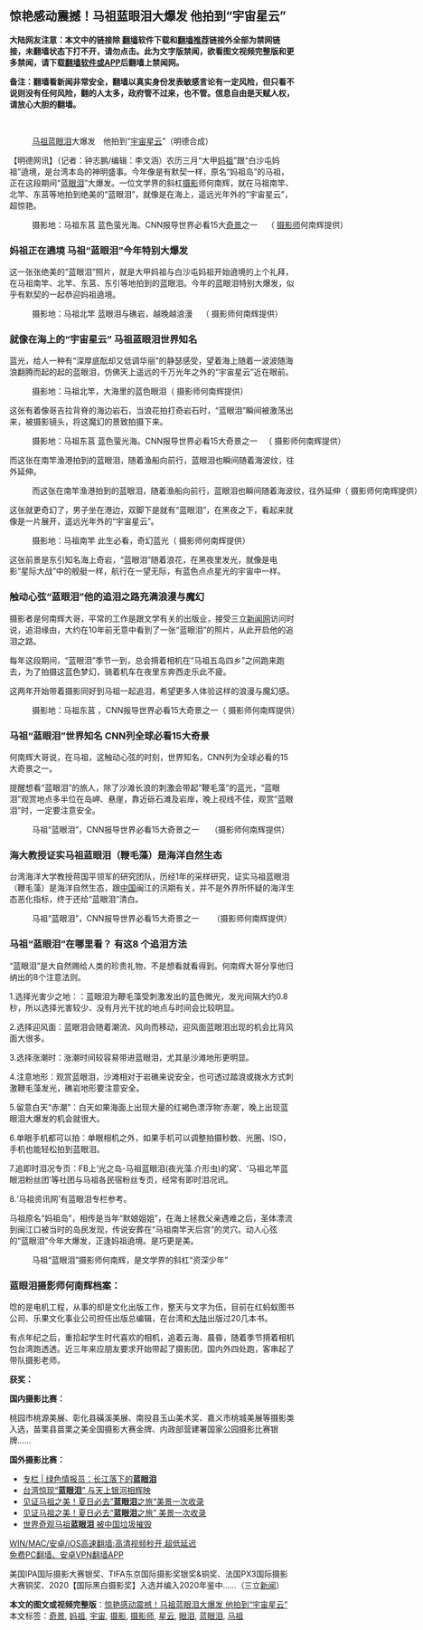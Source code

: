 <h2>惊艳感动震撼！马祖蓝眼泪大爆发 他拍到“宇宙星云”</h2> <p class="notice"><b>大陆网友注意：本文中的链接除 <a href="https://github.com/bannedbook/fanqiang" >翻墙</a>软件下载和<a href="https://github.com/killgcd/justmysocks/blob/master/README.md">翻墙推荐</a>链接外全部为禁网链接，未翻墙状态下打不开，请勿点击。此为文字版禁闻，欲看图文视频完整版和更多禁闻，请下载<a href="https://github.com/bannedbook/fanqiang">翻墙软件或APP</a>后翻墙上禁闻网。</p><p>备注：翻墙看新闻非常安全，翻墙以真实身份发表敏感言论有一定风险，但只看不说则没有任何风险，翻的人太多，政府管不过来，也不管。信息自由是天赋人权，请放心大胆的翻墙。</b></p>  <div class="entry"> <br /> <figure><a href="https://i2.wp.com/upload-images-bucket-v64rleca837do.s3.eu-west-1.amazonaws.com/wp-content/uploads/2021/04/20131005/%E6%9C%AA%E6%A0%87%E9%A2%98-2-9.jpg?fit=860%2C484&#038;ssl=1" data-caption="马祖蓝眼泪大爆发　他拍到“宇宙星云”（明德合成）"></a><figcaption class="wp-caption-text"><a href="https://www.bannedbook.org/bnews/tag/%E9%A9%AC%E7%A5%96/" class="st_tag internal_tag" rel="tag" title="标签 马祖 下的日志">马祖</a><a href="https://www.bannedbook.org/bnews/tag/%E8%93%9D%E7%9C%BC%E6%B3%AA/" class="st_tag internal_tag" rel="tag" title="标签 蓝眼泪 下的日志">蓝眼泪</a>大爆发　他拍到“<a href="https://www.bannedbook.org/bnews/tag/%e5%ae%87%e5%ae%99/" class="st_tag internal_tag" rel="tag" title="标签 宇宙 下的日志">宇宙</a><a href="https://www.bannedbook.org/bnews/tag/%E6%98%9F%E4%BA%91/" class="st_tag internal_tag" rel="tag" title="标签 星云 下的日志">星云</a>”（明德合成）</figcaption></figure> <p>【明德网讯】（记者：钟志鹏/编辑：李文涵）农历三月“大甲<a href="https://www.bannedbook.org/bnews/tag/%E5%A6%88%E7%A5%96/" class="st_tag internal_tag" rel="tag" title="标签 妈祖 下的日志">妈祖</a>”跟“白沙屯妈祖”遶境，是台湾本岛的神明盛事。今年像是有默契一样，原名“妈祖岛”的马祖，正在这段期间“蓝<a href="https://www.bannedbook.org/bnews/tag/%E7%9C%BC%E6%B3%AA/" class="st_tag internal_tag" rel="tag" title="标签 眼泪 下的日志">眼泪</a>”大爆发。一位文学界的斜杠<a href="https://www.bannedbook.org/bnews/tag/%e6%91%84%e5%bd%b1/" class="st_tag internal_tag" rel="tag" title="标签 摄影 下的日志">摄影</a>师何南辉，就在马祖南竿、北竿、东莒等地拍到绝美的“蓝眼泪”，就像是在海上，遥远光年外的“宇宙星云”，超惊艳。</p> <figure id="attachment_33012" aria-describedby="caption-attachment-33012" style="width: 1131px" class="wp-caption alignnone"><figcaption id="caption-attachment-33012" class="wp-caption-text">摄影地：马祖东莒 蓝色萤光海。CNN报导世界必看15大<a href="https://www.bannedbook.org/bnews/tag/%e5%a5%87%e6%99%af/" class="st_tag internal_tag" rel="tag" title="标签 奇景 下的日志">奇景</a>之一    （ <a href="https://www.bannedbook.org/bnews/tag/%e6%91%84%e5%bd%b1%e5%b8%88/" class="st_tag internal_tag" rel="tag" title="标签 摄影师 下的日志">摄影师</a>何南辉提供）</figcaption></figure> <h3><strong>妈祖正在遶境 马祖“蓝眼泪”今年特别大爆发</strong></h3> <p>这一张张绝美的“蓝眼泪”照片，就是大甲妈祖与白沙屯妈祖开始遶境的上个礼拜，在马祖南竿、北竿、东莒、东引等地拍到的蓝眼泪。今年的蓝眼泪特别大爆发，似乎有默契的一起恭迎妈祖遶境。</p> <figure id="attachment_33013" aria-describedby="caption-attachment-33013" style="width: 1155px" class="wp-caption alignnone"><figcaption id="caption-attachment-33013" class="wp-caption-text">摄影地：马祖北竿 蓝眼泪与礁岩，越晚越浪漫    （ 摄影师何南辉提供）</figcaption></figure> <h3><strong>就像在海上的“宇宙星云” 马祖蓝眼泪世界知名</strong></h3> <p>蓝光，给人一种有“深厚底酝却又低调华丽”的静瑟感受，望着海上随着一波波随海浪翻腾而起的起的蓝眼泪，仿佛天上遥远的千万光年之外的“宇宙星云”近在眼前。</p> <figure id="attachment_33014" aria-describedby="caption-attachment-33014" style="width: 1007px" class="wp-caption alignnone"><figcaption id="caption-attachment-33014" class="wp-caption-text">摄影地：马祖北竿，大海里的蓝色眼泪（ 摄影师何南辉提供）</figcaption></figure> <p>这张有着像哥吉拉背脊的海边岩石，当浪花拍打奇岩石时，“蓝眼泪”瞬间被激荡出来，被摄影镜头，将这魔幻的景致拍摄下来。</p> <figure id="attachment_33015" aria-describedby="caption-attachment-33015" style="width: 1148px" class="wp-caption alignnone"><figcaption id="caption-attachment-33015" class="wp-caption-text">摄影地：马祖东莒 蓝色萤光海。CNN报导世界必看15大奇景之一   （ 摄影师何南辉提供）</figcaption></figure> <p>而这张在南竿渔港拍到的蓝眼泪，随着渔船向前行，蓝眼泪也瞬间随着海波纹，往外延伸。</p> <figure id="attachment_33016" aria-describedby="caption-attachment-33016" style="width: 1073px" class="wp-caption alignnone"><figcaption id="caption-attachment-33016" class="wp-caption-text">而这张在南竿渔港拍到的蓝眼泪，随着渔船向前行，蓝眼泪也瞬间随着海波纹，往外延伸（ 摄影师何南辉提供）</figcaption></figure> <p>这张就更奇幻了，男子坐在港边，双脚下是就有“蓝眼泪”，在黑夜之下，看起来就像是一片展开，遥远光年外的“宇宙星云”。</p> <figure id="attachment_33017" aria-describedby="caption-attachment-33017" style="width: 1038px" class="wp-caption alignnone"><figcaption id="caption-attachment-33017" class="wp-caption-text">摄影地：马祖南竿 此生必看，奇幻蓝光（ 摄影师何南辉提供）</figcaption></figure> <p>这张前景是东引知名海上奇岩，“蓝眼泪”随着浪花，在黑夜里发光，就像是电影“星际大战”中的舰艇一样，航行在一望无际，有蓝色点点星光的宇宙中一样。</p>  <h3><strong>触动心弦“蓝眼泪”他的追泪之路充满浪漫与魔幻</strong></h3> <p>摄影者是何南辉大哥，平常的工作是跟文学有关的出版业，接受三立<span class='wp_keywordlink_affiliate'><a href="https://www.bannedbook.org/" title="新闻网">新闻网</a></span>访问时说，追泪缘由，大约在10年前无意中看到了一张“蓝眼泪”的照片，从此开启他的追泪之路。</p> <p>每年这段期间，“蓝眼泪”季节一到，总会揹着相机在“马祖五岛四乡”之间跑来跑去，为了拍摄这蓝色梦幻，骑着机车在夜里东奔西走乐此不疲。</p> <p>这两年开始带着摄影同好到马祖一起追泪，希望更多人体验这样的浪漫与魔幻感。</p> <figure id="attachment_33018" aria-describedby="caption-attachment-33018" style="width: 1099px" class="wp-caption alignnone"><figcaption id="caption-attachment-33018" class="wp-caption-text">摄影地：马祖东莒 ，CNN报导世界必看15大奇景之一（ 摄影师何南辉提供）</figcaption></figure> <h3><strong>马祖“蓝眼泪”世界知名 CNN列全球必看15大奇景</strong></h3> <p>何南辉大哥说，在马祖，这触动心弦的时刻，世界知名，CNN列为全球必看的15大奇景之一。</p> <p>提醒想看“蓝眼泪”的旅人，除了沙滩长浪的刺激会带起“鞭毛藻”的蓝光，“蓝眼泪”观赏地点多半位在岛岬、悬崖，靠近砾石滩及岩岸，晚上视线不佳，观赏“蓝眼泪”时，一定要注意安全。</p> <figure id="attachment_33019" aria-describedby="caption-attachment-33019" style="width: 1156px" class="wp-caption alignnone"><figcaption id="caption-attachment-33019" class="wp-caption-text">马祖“蓝眼泪”，CNN报导世界必看15大奇景之一     （摄影师何南辉提供）</figcaption></figure> <h3><strong>海大教授证实马祖蓝眼泪（鞭毛藻）是海洋自然生态</strong></h3> <p>台湾海洋大学教授蒋国平领军的研究团队，历经1年的采样研究，证实马祖蓝眼泪（鞭毛藻）是海洋自然生态，跟<span class='wp_keywordlink_affiliate'><a href="https://www.bannedbook.org/" title="中国" target="_blank">中国</a></span>闽江的汛期有关，并不是外界所怀疑的海洋生态恶化指标，终于还给“蓝眼泪”清白。</p> <figure id="attachment_33020" aria-describedby="caption-attachment-33020" style="width: 1038px" class="wp-caption alignnone"><figcaption id="caption-attachment-33020" class="wp-caption-text">马祖“蓝眼泪”，CNN报导世界必看15大奇景之一      （摄影师何南辉提供）</figcaption></figure> <h3><strong>马祖“蓝眼泪”在哪里看？ 有这</strong><strong>8 </strong><strong>个追泪方法</strong></h3> <p>“蓝眼泪”是大自然赐给人类的珍贵礼物，不是想看就看得到。何南辉大哥分享他归纳出的8个注意法则。</p>  <p>1.选择光害少之地：：蓝眼泪为鞭毛藻受刺激发出的蓝色微光，发光间隔大约0.8秒，所以选择光害较少、没有月光干扰的地点与时间会比较明显。</p> <p>2.选择迎风面：蓝眼泪会随着潮流、风向而移动，迎风面蓝眼泪出现的机会比背风面大很多。</p> <p>3.选择涨潮时：涨潮时间较容易带进蓝眼泪，尤其是沙滩地形更明显。</p> <p>4.注意地形：观赏蓝眼泪，沙滩相对于岩礁来说安全，也可透过踏浪或拨水方式刺激鞭毛藻发光，礁岩地形要注意安全。</p> <p>5.留意白天“赤潮”：白天如果海面上出现大量的红褐色漂浮物‘赤潮’，晚上出现蓝眼泪大爆发的机会就很大。</p> <p>6.单眼手机都可以拍：单眼相机之外，如果手机可以调整拍摄秒数、光圈、ISO，手机也能轻松拍到蓝眼泪。</p> <p>7.追即时泪况专页：FB上‘光之岛-马祖蓝眼泪(夜光藻.介形虫)的窝’、‘马祖北竿蓝眼泪粉丝团’等社团与马祖各民宿粉丝专页，经常有即时泪况讯。</p>  <p>8.‘马祖资讯网’有蓝眼泪专栏参考。</p> <p>马祖原名“妈祖岛”，相传是当年“默娘姐姐”，在海上拯救父亲遇难之后，圣体漂流到闽江口被当时的岛民发现，传说安葬在“马祖南竿天后宫”的灵穴。动人心弦的“蓝眼泪”今年大爆发，正逢妈祖遶境。是巧更是美。</p> <figure id="attachment_33021" aria-describedby="caption-attachment-33021" style="width: 1152px" class="wp-caption alignnone"><figcaption id="caption-attachment-33021" class="wp-caption-text">马祖“蓝眼泪”摄影师何南辉，是文学界的斜杠“资深少年”</figcaption></figure> <h3><strong>蓝眼泪摄影师何南辉档案：</strong></h3> <p>唸的是电机工程，从事的却是文化出版工作，整天与文字为伍，目前在红蚂蚁图书公司、乐果文化事业公司担任出版总编辑，在台湾和<span class='wp_keywordlink_affiliate'><a href="https://www.bannedbook.org/" title="大陆" target="_blank">大陆</a></span>出版过20几本书。</p> <p>有点年纪之后，重拾起学生时代喜欢的相机，追着云海、晨昏，随着季节揹着相机包台湾跑透透。近三年来应朋友要求开始带起了摄影团，国内外四处跑，客串起了带队摄影老师。</p> <p><strong>获奖：</strong></p> <p><strong>国内摄影比赛：</strong></p> <p>桃园市桃源美展、彰化县磺溪美展、南投县玉山美术奖、嘉义市桃城美展等摄影类入选，苗栗县苗栗之美全国摄影大赛金牌、内政部营建署国家公园摄影比赛银牌……</p>  <p><strong>国外摄影比赛：</strong></p> <ul class='op-related-articles' title='相关阅读'> <li><a href='https://www.bannedbook.org/bnews/ssgc/20190627/1149776.html' target='_blank'>专栏 | 绿色情报员：长江落下的<b>蓝眼泪</b></a></li> <li><a href='https://www.bannedbook.org/bnews/funmedia/20190428/1120357.html' target='_blank'>台湾惊现“<b>蓝眼泪</b>” 与天上银河相辉映</a></li> <li><a href='https://www.bannedbook.org/bnews/funmedia/20180726/977150.html' target='_blank'>见证马祖之美！夏日必去”<b>蓝眼泪</b>之旅“美景一次收录</a></li> <li><a href='https://www.bannedbook.org/bnews/funmedia/20180706/967558.html' target='_blank'>见证马祖之美！夏日必去“<b>蓝眼泪</b>之旅” 美景一次收录</a></li> <li><a href='https://www.bannedbook.org/bnews/lifebaike/20170529/765790.html' target='_blank'>世界奇观马祖<b>蓝眼泪</b> 被中国垃圾摧毁</a></li> </ul> <p class="texttj"> <a href="https://github.com/bannedbook/fanqiang/wiki/V2ray%E6%9C%BA%E5%9C%BA" target="_blank">WIN/MAC/安卓/iOS高速翻墙:高清视频秒开,超低延迟</a><br/> <a href="https://github.com/bannedbook/fanqiang/wiki/%E7%A6%81%E9%97%BB%E7%BD%91%E5%AE%89%E5%8D%93%E7%BF%BB%E5%A2%99%E6%96%B0%E9%97%BBAPP" target="_blank">免费PC翻墙、安卓VPN翻墙APP</a></p><p>美国IPA国际摄影大赛银奖、TIFA东京国际摄影奖银奖&amp;铜奖、法国PX3国际摄影大赛铜奖、2020【国际黑白摄影奖】入选并编入2020年鉴中……（三立<span class='wp_keywordlink_affiliate'><a href="https://www.bannedbook.org/" title="新闻">新闻</a></span>）</p><a name='sharetosocial'></a>       <div><b>本文的图文或视频完整版</b>：<a href='https://www.bannedbook.org/bnews/comments/20210420/1530181.html'>惊艳感动震撼！马祖蓝眼泪大爆发 他拍到“宇宙星云”</a></div>  </div><!--END ENTRY--> <div class="postfooter"> <div>本文标签：<a href="https://www.bannedbook.org/bnews/tag/%e5%a5%87%e6%99%af/" rel="tag">奇景</a>, <a href="https://www.bannedbook.org/bnews/tag/%E5%A6%88%E7%A5%96/" rel="tag">妈祖</a>, <a href="https://www.bannedbook.org/bnews/tag/%e5%ae%87%e5%ae%99/" rel="tag">宇宙</a>, <a href="https://www.bannedbook.org/bnews/tag/%e6%91%84%e5%bd%b1/" rel="tag">摄影</a>, <a href="https://www.bannedbook.org/bnews/tag/%e6%91%84%e5%bd%b1%e5%b8%88/" rel="tag">摄影师</a>, <a href="https://www.bannedbook.org/bnews/tag/%E6%98%9F%E4%BA%91/" rel="tag">星云</a>, <a href="https://www.bannedbook.org/bnews/tag/%E7%9C%BC%E6%B3%AA/" rel="tag">眼泪</a>, <a href="https://www.bannedbook.org/bnews/tag/%E8%93%9D%E7%9C%BC%E6%B3%AA/" rel="tag">蓝眼泪</a>, <a href="https://www.bannedbook.org/bnews/tag/%E9%A9%AC%E7%A5%96/" rel="tag">马祖</a></div>  </div><!--END POSTFOOTER--> 